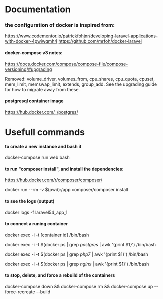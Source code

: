 # Documentation
### the configuration of docker is inspired from:
https://www.codementor.io/patrickfohjnr/developing-laravel-applications-with-docker-4pwiwqmh4
https://github.com/mrfoh/docker-laravel

#### docker-compose v3 notes:
https://docs.docker.com/compose/compose-file/compose-versioning/#upgrading

Removed: volume_driver, volumes_from, cpu_shares, cpu_quota, cpuset, mem_limit, memswap_limit, extends, group_add. See the upgrading guide for how to migrate away from these.

#### postgresql container image
https://hub.docker.com/_/postgres/

# Usefull commands
#### to create a new instance and bash it
docker-compose run web bash

#### to run "composer install", and install the dependencies:
https://hub.docker.com/r/composer/composer/

docker run --rm -v $(pwd):/app composer/composer install

#### to see the logs (output)
docker logs -f laravel54_app_1

#### to connect a runing container
docker exec -i -t [container id] /bin/bash

docker exec -i -t $(docker ps | grep _postgres_  | awk '{print $1}') /bin/bash

docker exec -i -t $(docker ps | grep _php7_  | awk '{print $1}') /bin/bash

docker exec -i -t $(docker ps | grep _nginx_ | awk '{print $1}') /bin/bash

#### to stop, delete, and force a rebuild of the containers
docker-compose down && docker-compose rm && docker-compose up --force-recreate --build
